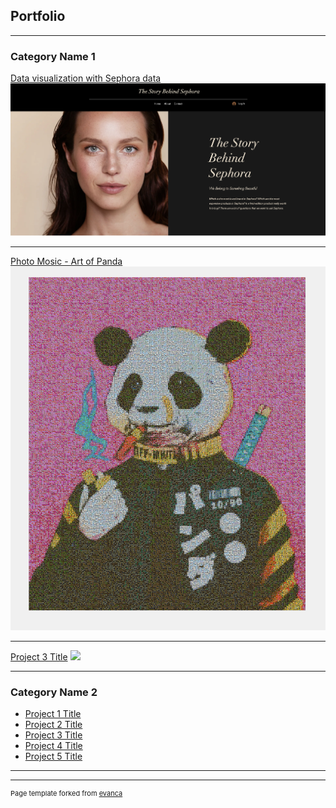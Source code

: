 ## Portfolio

---

### Category Name 1

[Data visualization with Sephora data](/sephora_page)
<img src="images/sephora_cover_page.png"/>

---

[Photo Mosic - Art of Panda](https://www.canva.com/design/DAFTExZ_91c/OJWxk7Bs6SC5zPDljDYXcA/view?utm_content=DAFTExZ_91c&utm_campaign=designshare&utm_medium=link&utm_source=recording_view)
<img src="images/ArtofPanda.png"/>

---

[Project 3 Title](http://example.com/)
<img src="images/dummy_thumbnail.jpg?raw=true"/>

---

### Category Name 2

- [Project 1 Title](http://example.com/)
- [Project 2 Title](http://example.com/)
- [Project 3 Title](http://example.com/)
- [Project 4 Title](http://example.com/)
- [Project 5 Title](http://example.com/)

---

---

<p style="font-size:11px">Page template forked from <a href="https://github.com/evanca/quick-portfolio">evanca</a></p>
<!-- Remove above link if you don't want to attibute -->
